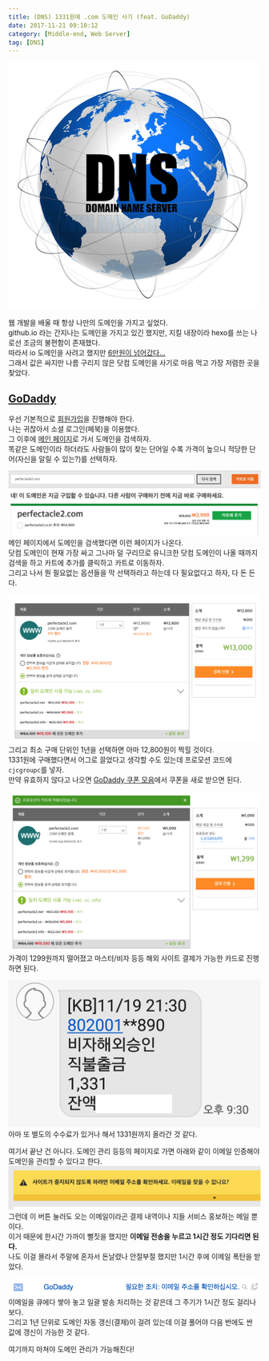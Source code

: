```yaml
---
title: (DNS) 1331원에 .com 도메인 사기 (feat. GoDaddy)
date: 2017-11-21 09:10:12
category: [Middle-end, Web Server]
tag: [DNS]
---
```

![](/images/domain-register-godaddy/thumb.png)

웹 개발을 배울 때 항상 나만의 도메인을 가지고 싶었다.  
github.io 라는 간지나는 도메인을 가지고 있긴 했지만, 지킬 내장이라 hexo를 쓰는 나로선 조금의 불편함이 존재했다.  
따라서 io 도메인을 사려고 했지만 [6만원이 넘어갔다...](https://kr.godaddy.com/tlds/io-domain)  
그래서 값은 싸지만 나름 구리지 않은 닷컴 도메인을 사기로 마음 먹고 가장 저렴한 곳을 찾았다.  

## [GoDaddy](https://godaddy.com)
우선 기본적으로 [회원가입](https://sso.godaddy.com/account/create?realm=idp&path=%2F&app=mya)을 진행해야 한다.  
나는 귀찮아서 소셜 로그인(페북)을 이용했다.  
그 이후에 [메인 페이지](https://godaddy.com)로 가서 도메인을 검색하자.  
똑같은 도메인이라 하더라도 사람들이 많이 찾는 단어일 수록 가격이 높으니 적당한 단어(자신을 알릴 수 있는?)를 선택하자.  

![](/images/domain-register-godaddy/01.png)  
메인 페이지에서 도메인을 검색했다면 이런 페이지가 나온다.  
닷컴 도메인이 현재 가장 싸고 그나마 덜 구리므로 유니크한 닷컴 도메인이 나올 때까지 검색을 하고 카트에 추가를 클릭하고 카트로 이동하자.  
그리고 나서 뭔 필요없는 옵션들을 막 선택하라고 하는데 다 필요없다고 하자, 다 돈 든다.  

![](/images/domain-register-godaddy/02.png)  
그리고 최소 구매 단위인 1년을 선택하면 아마 12,800원이 찍힐 것이다.  
1331원에 구매했다면서 어그로 끌었다고 생각할 수도 있는데 프로모션 코드에 `cjcgroupc`를 넣자.  
만약 유효하지 않다고 나오면 [GoDaddy 쿠폰 모음](https://www.groupon.com/coupons/stores/godaddy.com)에서 쿠폰을 새로 받으면 된다.  

![](/images/domain-register-godaddy/03.png)  
가격이 1299원까지 떨어졌고 마스터/비자 등등 해외 사이트 결제가 가능한 카드로 진행하면 된다.  

![혹시나 못 믿을까봐 인증](/images/domain-register-godaddy/04.png)
아마 또 별도의 수수료가 있거나 해서 1331원까지 올라간 것 같다.  

여기서 끝난 건 아니다. 도메인 관리 등등의 페이지로 가면 아래와 같이 이메일 인증해야 도메인을 관리할 수 있다고 한다.  
![](/images/domain-register-godaddy/05.png)  
그런데 이 버튼 눌러도 오는 이메일이라곤 결제 내역이나 지들 서비스 홍보하는 메일 뿐이다.  
이거 때문에 한시간 가까이 뻘짓을 했지만 **이메일 전송을 누르고 1시간 정도 기다리면 된다.**  
나도 이걸 몰라서 주말에 혼자서 돈날렸나 안절부절 했지만 1시간 후에 이메일 폭탄을 받았다.  

![1시간 가량 기다리다 보면 다음과 같은 메일을 받을 수 있다.](/images/domain-register-godaddy/06.png)  
이메일을 큐에다 쌓아 놓고 일괄 발송 처리하는 것 같은데 그 주기가 1시간 정도 걸리나보다.  
그리고 1년 단위로 도메인 자동 갱신(결제)이 걸려 있는데 이걸 풀어야 다음 번에도 싼 값에 갱신이 가능한 것 같다.  

여기까지 마쳐야 도메인 관리가 가능해진다!